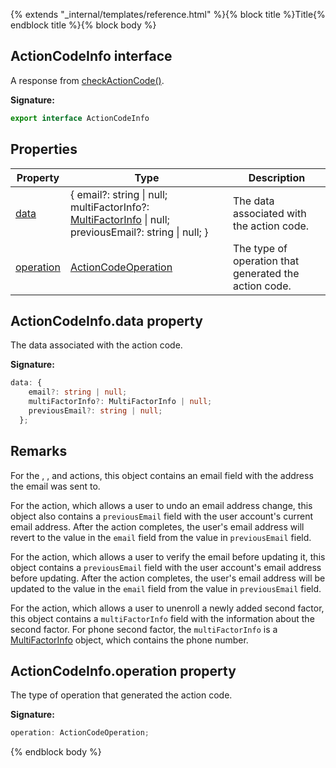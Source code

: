 {% extends "_internal/templates/reference.html" %}{% block title %}Title{% endblock title %}{% block body %}
## ActionCodeInfo interface

A response from [checkActionCode()](./auth.md#checkactioncode_function)<!-- -->.

<b>Signature:</b>

```typescript
export interface ActionCodeInfo 
```

## Properties

|  Property | Type | Description |
|  --- | --- | --- |
|  [data](./auth-types.actioncodeinfo.md#actioncodeinfodata_property) | { email?: string \| null; multiFactorInfo?: [MultiFactorInfo](./auth-types.multifactorinfo.md#multifactorinfo_interface) \| null; previousEmail?: string \| null; } | The data associated with the action code. |
|  [operation](./auth-types.actioncodeinfo.md#actioncodeinfooperation_property) | [ActionCodeOperation](./auth-types.md#actioncodeoperation_enum) | The type of operation that generated the action code. |

## ActionCodeInfo.data property

The data associated with the action code.

<b>Signature:</b>

```typescript
data: {
    email?: string | null;
    multiFactorInfo?: MultiFactorInfo | null;
    previousEmail?: string | null;
  };
```

## Remarks

For the , , and  actions, this object contains an email field with the address the email was sent to.

For the  action, which allows a user to undo an email address change, this object also contains a `previousEmail` field with the user account's current email address. After the action completes, the user's email address will revert to the value in the `email` field from the value in `previousEmail` field.

For the  action, which allows a user to verify the email before updating it, this object contains a `previousEmail` field with the user account's email address before updating. After the action completes, the user's email address will be updated to the value in the `email` field from the value in `previousEmail` field.

For the  action, which allows a user to unenroll a newly added second factor, this object contains a `multiFactorInfo` field with the information about the second factor. For phone second factor, the `multiFactorInfo` is a [MultiFactorInfo](./auth-types.multifactorinfo.md#multifactorinfo_interface) object, which contains the phone number.

## ActionCodeInfo.operation property

The type of operation that generated the action code.

<b>Signature:</b>

```typescript
operation: ActionCodeOperation;
```
{% endblock body %}
